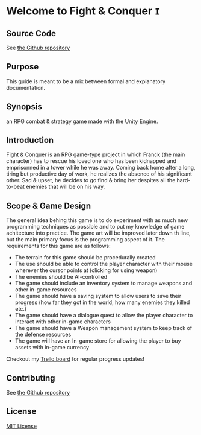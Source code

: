 # Welcome to Fight & Conquer `I`

## Source Code

See [the Github repository](https://github.com/danielakproh/Fight-and-Conquer)

## Purpose

This guide is meant to be a mix between formal and explanatory documentation. 

## Synopsis

an RPG combat & strategy game made with the Unity Engine.

## Introduction

Fight & Conquer is an RPG game-type project in which Franck (the main character) has to rescue his loved one who has been kidnapped and emprisonned in a tower while he was away. Coming back home after a long, tiring but productive day of work, he realizes the absence of his significant other. Sad & upset, he decides to go find & bring her despites all the hard-to-beat enemies that will be on his way.

## Scope & Game Design

The general idea behing this game is to do experiment with as much new programming techniques as possible and to put my knowledge of game achitecture into practice. The game art will be improved later down th line, but the main primary focus is the programming aspect of it.
The requirements for this game are as follows:

* The terrain for this game should be procedurally created
* The use should be able to control the player character with their mouse wherever the cursor points at (clicking for using weapon)
* The enemies should be AI-controlled
* The game should include an inventory system to manage weapons and other in-game resources
* The game should have a saving system to allow users to save their progress (how far they got in the world, how many enemies they killed etc.)
* The game should have a dialogue quest to allow the player character to interact with other in-game characters
* The game should have a Weapon management system to keep track of the defense resources
* The game will have an In-game store for allowing the player to buy assets with in-game currency


Checkout my [Trello board](https://trello.com/b/9P8zADyo/fight-and-conquer) for regular progress updates!

## Contributing

See [the Github repository](https://github.com/danielakproh/Fight-and-Conquer)

## License
[MIT License]()
